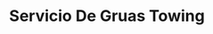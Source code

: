 ---
title: "Servicio De Gruas Towing"
url: /david-sur/servicio-de-gruas-towing/
shop: reparación de automóviles
---